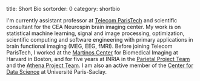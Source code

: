 title: Short Bio
sortorder: 0
category: shortbio

I'm currently assistant professor at [Telecom ParisTech](http://telecom-paristech.fr) and scientific consultant for the CEA Neurospin brain imaging center. My work is on statistical machine learning, signal and image processing, optimization, scientific computing and software engineering with primary applications in brain functional imaging (MEG, EEG, fMRI). Before joining Telecom ParisTech, I worked at the [Martinos Center](http://www.nmr.mgh.harvard.edu/martinos/flashHome.php) for Biomedical Imaging at Harvard in Boston, and for five years at INRIA in the [Parietal Project Team](http://parietal.saclay.inria.fr/) and the [Athena Project Team](http://www.inria.fr/equipes/athena). I am also an active member of the [Center for Data Science](http://www.datascience-paris-saclay.fr/) at Université Paris-Saclay.

